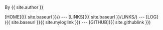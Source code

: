 By {{ site.author }}

[HOME]({{ site.baseurl }}/) --- [LINKS]({{ site.baseurl }}/LINKS/) --- [LOG]({{ site.baseurl }}{{ site.myloglink }}) --- [GITHUB]({{ site.githublink }})